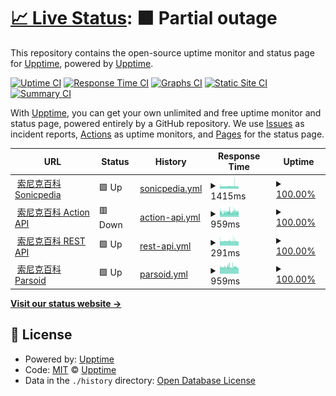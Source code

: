 # [📈 Live Status](https://status.sonic.wiki): <!--live status--> **🟧 Partial outage**

This repository contains the open-source uptime monitor and status page for [Upptime](https://upptime.js.org), powered by [Upptime](https://github.com/upptime/upptime).

[![Uptime CI](https://github.com/sonicspinforum/SonicpediaStatus/workflows/Uptime%20CI/badge.svg)](https://github.com/sonicspinforum/SonicpediaStatus/actions?query=workflow%3A%22Uptime+CI%22)
[![Response Time CI](https://github.com/sonicspinforum/SonicpediaStatus/workflows/Response%20Time%20CI/badge.svg)](https://github.com/sonicspinforum/SonicpediaStatus/actions?query=workflow%3A%22Response+Time+CI%22)
[![Graphs CI](https://github.com/sonicspinforum/SonicpediaStatus/workflows/Graphs%20CI/badge.svg)](https://github.com/sonicspinforum/SonicpediaStatus/actions?query=workflow%3A%22Graphs+CI%22)
[![Static Site CI](https://github.com/sonicspinforum/SonicpediaStatus/workflows/Static%20Site%20CI/badge.svg)](https://github.com/sonicspinforum/SonicpediaStatus/actions?query=workflow%3A%22Static+Site+CI%22)
[![Summary CI](https://github.com/sonicspinforum/SonicpediaStatus/workflows/Summary%20CI/badge.svg)](https://github.com/sonicspinforum/SonicpediaStatus/actions?query=workflow%3A%22Summary+CI%22)

With [Upptime](https://upptime.js.org), you can get your own unlimited and free uptime monitor and status page, powered entirely by a GitHub repository. We use [Issues](https://github.com/upptime/upptime/issues) as incident reports, [Actions](https://github.com/sonicspinforum/SonicpediaStatus/actions) as uptime monitors, and [Pages](https://status.sonic.wiki) for the status page.

<!--start: status pages-->
<!-- This summary is generated by Upptime (https://github.com/upptime/upptime) -->
<!-- Do not edit this manually, your changes will be overwritten -->
<!-- prettier-ignore -->
| URL | Status | History | Response Time | Uptime |
| --- | ------ | ------- | ------------- | ------ |
| <img alt="" src="https://favicons.githubusercontent.com/sonic.wiki" height="13"> [索尼克百科 Sonicpedia](https://sonic.wiki/) | 🟩 Up | [sonicpedia.yml](https://github.com/sonicspinforum/SonicpediaStatus/commits/HEAD/history/sonicpedia.yml) | <details><summary><img alt="Response time graph" src="./graphs/sonicpedia/response-time-week.png" height="20"> 1415ms</summary><br><a href="https://status.sonic.wiki/history/sonicpedia"><img alt="Response time 1350" src="https://img.shields.io/endpoint?url=https%3A%2F%2Fraw.githubusercontent.com%2Fsonicspinforum%2FSonicpediaStatus%2FHEAD%2Fapi%2Fsonicpedia%2Fresponse-time.json"></a><br><a href="https://status.sonic.wiki/history/sonicpedia"><img alt="24-hour response time 1345" src="https://img.shields.io/endpoint?url=https%3A%2F%2Fraw.githubusercontent.com%2Fsonicspinforum%2FSonicpediaStatus%2FHEAD%2Fapi%2Fsonicpedia%2Fresponse-time-day.json"></a><br><a href="https://status.sonic.wiki/history/sonicpedia"><img alt="7-day response time 1415" src="https://img.shields.io/endpoint?url=https%3A%2F%2Fraw.githubusercontent.com%2Fsonicspinforum%2FSonicpediaStatus%2FHEAD%2Fapi%2Fsonicpedia%2Fresponse-time-week.json"></a><br><a href="https://status.sonic.wiki/history/sonicpedia"><img alt="30-day response time 1574" src="https://img.shields.io/endpoint?url=https%3A%2F%2Fraw.githubusercontent.com%2Fsonicspinforum%2FSonicpediaStatus%2FHEAD%2Fapi%2Fsonicpedia%2Fresponse-time-month.json"></a><br><a href="https://status.sonic.wiki/history/sonicpedia"><img alt="1-year response time 1350" src="https://img.shields.io/endpoint?url=https%3A%2F%2Fraw.githubusercontent.com%2Fsonicspinforum%2FSonicpediaStatus%2FHEAD%2Fapi%2Fsonicpedia%2Fresponse-time-year.json"></a></details> | <details><summary><a href="https://status.sonic.wiki/history/sonicpedia">100.00%</a></summary><a href="https://status.sonic.wiki/history/sonicpedia"><img alt="All-time uptime 99.97%" src="https://img.shields.io/endpoint?url=https%3A%2F%2Fraw.githubusercontent.com%2Fsonicspinforum%2FSonicpediaStatus%2FHEAD%2Fapi%2Fsonicpedia%2Fuptime.json"></a><br><a href="https://status.sonic.wiki/history/sonicpedia"><img alt="24-hour uptime 100.00%" src="https://img.shields.io/endpoint?url=https%3A%2F%2Fraw.githubusercontent.com%2Fsonicspinforum%2FSonicpediaStatus%2FHEAD%2Fapi%2Fsonicpedia%2Fuptime-day.json"></a><br><a href="https://status.sonic.wiki/history/sonicpedia"><img alt="7-day uptime 100.00%" src="https://img.shields.io/endpoint?url=https%3A%2F%2Fraw.githubusercontent.com%2Fsonicspinforum%2FSonicpediaStatus%2FHEAD%2Fapi%2Fsonicpedia%2Fuptime-week.json"></a><br><a href="https://status.sonic.wiki/history/sonicpedia"><img alt="30-day uptime 100.00%" src="https://img.shields.io/endpoint?url=https%3A%2F%2Fraw.githubusercontent.com%2Fsonicspinforum%2FSonicpediaStatus%2FHEAD%2Fapi%2Fsonicpedia%2Fuptime-month.json"></a><br><a href="https://status.sonic.wiki/history/sonicpedia"><img alt="1-year uptime 99.97%" src="https://img.shields.io/endpoint?url=https%3A%2F%2Fraw.githubusercontent.com%2Fsonicspinforum%2FSonicpediaStatus%2FHEAD%2Fapi%2Fsonicpedia%2Fuptime-year.json"></a></details>
| <img alt="" src="https://favicons.githubusercontent.com/sonic.wiki" height="13"> [索尼克百科 Action API](https://sonic.wiki/api.php?action=query&prop=info&titles=Sonic) | 🟥 Down | [action-api.yml](https://github.com/sonicspinforum/SonicpediaStatus/commits/HEAD/history/action-api.yml) | <details><summary><img alt="Response time graph" src="./graphs/action-api/response-time-week.png" height="20"> 959ms</summary><br><a href="https://status.sonic.wiki/history/action-api"><img alt="Response time 912" src="https://img.shields.io/endpoint?url=https%3A%2F%2Fraw.githubusercontent.com%2Fsonicspinforum%2FSonicpediaStatus%2FHEAD%2Fapi%2Faction-api%2Fresponse-time.json"></a><br><a href="https://status.sonic.wiki/history/action-api"><img alt="24-hour response time 1066" src="https://img.shields.io/endpoint?url=https%3A%2F%2Fraw.githubusercontent.com%2Fsonicspinforum%2FSonicpediaStatus%2FHEAD%2Fapi%2Faction-api%2Fresponse-time-day.json"></a><br><a href="https://status.sonic.wiki/history/action-api"><img alt="7-day response time 959" src="https://img.shields.io/endpoint?url=https%3A%2F%2Fraw.githubusercontent.com%2Fsonicspinforum%2FSonicpediaStatus%2FHEAD%2Fapi%2Faction-api%2Fresponse-time-week.json"></a><br><a href="https://status.sonic.wiki/history/action-api"><img alt="30-day response time 1021" src="https://img.shields.io/endpoint?url=https%3A%2F%2Fraw.githubusercontent.com%2Fsonicspinforum%2FSonicpediaStatus%2FHEAD%2Fapi%2Faction-api%2Fresponse-time-month.json"></a><br><a href="https://status.sonic.wiki/history/action-api"><img alt="1-year response time 912" src="https://img.shields.io/endpoint?url=https%3A%2F%2Fraw.githubusercontent.com%2Fsonicspinforum%2FSonicpediaStatus%2FHEAD%2Fapi%2Faction-api%2Fresponse-time-year.json"></a></details> | <details><summary><a href="https://status.sonic.wiki/history/action-api">100.00%</a></summary><a href="https://status.sonic.wiki/history/action-api"><img alt="All-time uptime 99.97%" src="https://img.shields.io/endpoint?url=https%3A%2F%2Fraw.githubusercontent.com%2Fsonicspinforum%2FSonicpediaStatus%2FHEAD%2Fapi%2Faction-api%2Fuptime.json"></a><br><a href="https://status.sonic.wiki/history/action-api"><img alt="24-hour uptime 99.99%" src="https://img.shields.io/endpoint?url=https%3A%2F%2Fraw.githubusercontent.com%2Fsonicspinforum%2FSonicpediaStatus%2FHEAD%2Fapi%2Faction-api%2Fuptime-day.json"></a><br><a href="https://status.sonic.wiki/history/action-api"><img alt="7-day uptime 100.00%" src="https://img.shields.io/endpoint?url=https%3A%2F%2Fraw.githubusercontent.com%2Fsonicspinforum%2FSonicpediaStatus%2FHEAD%2Fapi%2Faction-api%2Fuptime-week.json"></a><br><a href="https://status.sonic.wiki/history/action-api"><img alt="30-day uptime 100.00%" src="https://img.shields.io/endpoint?url=https%3A%2F%2Fraw.githubusercontent.com%2Fsonicspinforum%2FSonicpediaStatus%2FHEAD%2Fapi%2Faction-api%2Fuptime-month.json"></a><br><a href="https://status.sonic.wiki/history/action-api"><img alt="1-year uptime 99.97%" src="https://img.shields.io/endpoint?url=https%3A%2F%2Fraw.githubusercontent.com%2Fsonicspinforum%2FSonicpediaStatus%2FHEAD%2Fapi%2Faction-api%2Fuptime-year.json"></a></details>
| <img alt="" src="https://favicons.githubusercontent.com/sonic.wiki" height="13"> [索尼克百科 REST API](https://sonic.wiki/rest.php/v1/page/Sonic) | 🟩 Up | [rest-api.yml](https://github.com/sonicspinforum/SonicpediaStatus/commits/HEAD/history/rest-api.yml) | <details><summary><img alt="Response time graph" src="./graphs/rest-api/response-time-week.png" height="20"> 291ms</summary><br><a href="https://status.sonic.wiki/history/rest-api"><img alt="Response time 271" src="https://img.shields.io/endpoint?url=https%3A%2F%2Fraw.githubusercontent.com%2Fsonicspinforum%2FSonicpediaStatus%2FHEAD%2Fapi%2Frest-api%2Fresponse-time.json"></a><br><a href="https://status.sonic.wiki/history/rest-api"><img alt="24-hour response time 277" src="https://img.shields.io/endpoint?url=https%3A%2F%2Fraw.githubusercontent.com%2Fsonicspinforum%2FSonicpediaStatus%2FHEAD%2Fapi%2Frest-api%2Fresponse-time-day.json"></a><br><a href="https://status.sonic.wiki/history/rest-api"><img alt="7-day response time 291" src="https://img.shields.io/endpoint?url=https%3A%2F%2Fraw.githubusercontent.com%2Fsonicspinforum%2FSonicpediaStatus%2FHEAD%2Fapi%2Frest-api%2Fresponse-time-week.json"></a><br><a href="https://status.sonic.wiki/history/rest-api"><img alt="30-day response time 299" src="https://img.shields.io/endpoint?url=https%3A%2F%2Fraw.githubusercontent.com%2Fsonicspinforum%2FSonicpediaStatus%2FHEAD%2Fapi%2Frest-api%2Fresponse-time-month.json"></a><br><a href="https://status.sonic.wiki/history/rest-api"><img alt="1-year response time 271" src="https://img.shields.io/endpoint?url=https%3A%2F%2Fraw.githubusercontent.com%2Fsonicspinforum%2FSonicpediaStatus%2FHEAD%2Fapi%2Frest-api%2Fresponse-time-year.json"></a></details> | <details><summary><a href="https://status.sonic.wiki/history/rest-api">100.00%</a></summary><a href="https://status.sonic.wiki/history/rest-api"><img alt="All-time uptime 99.98%" src="https://img.shields.io/endpoint?url=https%3A%2F%2Fraw.githubusercontent.com%2Fsonicspinforum%2FSonicpediaStatus%2FHEAD%2Fapi%2Frest-api%2Fuptime.json"></a><br><a href="https://status.sonic.wiki/history/rest-api"><img alt="24-hour uptime 100.00%" src="https://img.shields.io/endpoint?url=https%3A%2F%2Fraw.githubusercontent.com%2Fsonicspinforum%2FSonicpediaStatus%2FHEAD%2Fapi%2Frest-api%2Fuptime-day.json"></a><br><a href="https://status.sonic.wiki/history/rest-api"><img alt="7-day uptime 100.00%" src="https://img.shields.io/endpoint?url=https%3A%2F%2Fraw.githubusercontent.com%2Fsonicspinforum%2FSonicpediaStatus%2FHEAD%2Fapi%2Frest-api%2Fuptime-week.json"></a><br><a href="https://status.sonic.wiki/history/rest-api"><img alt="30-day uptime 100.00%" src="https://img.shields.io/endpoint?url=https%3A%2F%2Fraw.githubusercontent.com%2Fsonicspinforum%2FSonicpediaStatus%2FHEAD%2Fapi%2Frest-api%2Fuptime-month.json"></a><br><a href="https://status.sonic.wiki/history/rest-api"><img alt="1-year uptime 99.98%" src="https://img.shields.io/endpoint?url=https%3A%2F%2Fraw.githubusercontent.com%2Fsonicspinforum%2FSonicpediaStatus%2FHEAD%2Fapi%2Frest-api%2Fuptime-year.json"></a></details>
| <img alt="" src="https://favicons.githubusercontent.com/sonic.wiki" height="13"> [索尼克百科 Parsoid](https://sonic.wiki/api.php?action=visualeditor&format=json&paction=parse&page=Sonic) | 🟩 Up | [parsoid.yml](https://github.com/sonicspinforum/SonicpediaStatus/commits/HEAD/history/parsoid.yml) | <details><summary><img alt="Response time graph" src="./graphs/parsoid/response-time-week.png" height="20"> 959ms</summary><br><a href="https://status.sonic.wiki/history/parsoid"><img alt="Response time 944" src="https://img.shields.io/endpoint?url=https%3A%2F%2Fraw.githubusercontent.com%2Fsonicspinforum%2FSonicpediaStatus%2FHEAD%2Fapi%2Fparsoid%2Fresponse-time.json"></a><br><a href="https://status.sonic.wiki/history/parsoid"><img alt="24-hour response time 902" src="https://img.shields.io/endpoint?url=https%3A%2F%2Fraw.githubusercontent.com%2Fsonicspinforum%2FSonicpediaStatus%2FHEAD%2Fapi%2Fparsoid%2Fresponse-time-day.json"></a><br><a href="https://status.sonic.wiki/history/parsoid"><img alt="7-day response time 959" src="https://img.shields.io/endpoint?url=https%3A%2F%2Fraw.githubusercontent.com%2Fsonicspinforum%2FSonicpediaStatus%2FHEAD%2Fapi%2Fparsoid%2Fresponse-time-week.json"></a><br><a href="https://status.sonic.wiki/history/parsoid"><img alt="30-day response time 989" src="https://img.shields.io/endpoint?url=https%3A%2F%2Fraw.githubusercontent.com%2Fsonicspinforum%2FSonicpediaStatus%2FHEAD%2Fapi%2Fparsoid%2Fresponse-time-month.json"></a><br><a href="https://status.sonic.wiki/history/parsoid"><img alt="1-year response time 944" src="https://img.shields.io/endpoint?url=https%3A%2F%2Fraw.githubusercontent.com%2Fsonicspinforum%2FSonicpediaStatus%2FHEAD%2Fapi%2Fparsoid%2Fresponse-time-year.json"></a></details> | <details><summary><a href="https://status.sonic.wiki/history/parsoid">100.00%</a></summary><a href="https://status.sonic.wiki/history/parsoid"><img alt="All-time uptime 99.92%" src="https://img.shields.io/endpoint?url=https%3A%2F%2Fraw.githubusercontent.com%2Fsonicspinforum%2FSonicpediaStatus%2FHEAD%2Fapi%2Fparsoid%2Fuptime.json"></a><br><a href="https://status.sonic.wiki/history/parsoid"><img alt="24-hour uptime 100.00%" src="https://img.shields.io/endpoint?url=https%3A%2F%2Fraw.githubusercontent.com%2Fsonicspinforum%2FSonicpediaStatus%2FHEAD%2Fapi%2Fparsoid%2Fuptime-day.json"></a><br><a href="https://status.sonic.wiki/history/parsoid"><img alt="7-day uptime 100.00%" src="https://img.shields.io/endpoint?url=https%3A%2F%2Fraw.githubusercontent.com%2Fsonicspinforum%2FSonicpediaStatus%2FHEAD%2Fapi%2Fparsoid%2Fuptime-week.json"></a><br><a href="https://status.sonic.wiki/history/parsoid"><img alt="30-day uptime 100.00%" src="https://img.shields.io/endpoint?url=https%3A%2F%2Fraw.githubusercontent.com%2Fsonicspinforum%2FSonicpediaStatus%2FHEAD%2Fapi%2Fparsoid%2Fuptime-month.json"></a><br><a href="https://status.sonic.wiki/history/parsoid"><img alt="1-year uptime 99.92%" src="https://img.shields.io/endpoint?url=https%3A%2F%2Fraw.githubusercontent.com%2Fsonicspinforum%2FSonicpediaStatus%2FHEAD%2Fapi%2Fparsoid%2Fuptime-year.json"></a></details>

<!--end: status pages-->

[**Visit our status website →**](https://status.sonic.wiki)

## 📄 License

- Powered by: [Upptime](https://github.com/upptime/upptime)
- Code: [MIT](./LICENSE) © [Upptime](https://upptime.js.org)
- Data in the `./history` directory: [Open Database License](https://opendatacommons.org/licenses/odbl/1-0/)
